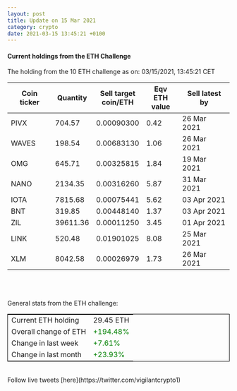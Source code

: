 ```yaml
---
layout: post
title: Update on 15 Mar 2021
category: crypto
date: 2021-03-15 13:45:21 +0100
---
```

<!-- Global site tag (gtag.js) - Google Analytics -->
<script async src="https://www.googletagmanager.com/gtag/js?id=UA-103831149-5"></script>
<script>
  window.dataLayer = window.dataLayer || [];
  function gtag(){dataLayer.push(arguments);}
  gtag('js', new Date());

  gtag('config', 'UA-103831149-5');
</script>


#### Current holdings from the ETH Challenge

The holding from the 10 ETH challenge as on: 03/15/2021, 13:45:21 CET

|Coin ticker|Quantity|Sell target<br>coin/ETH|Eqv ETH<br>value|Sell latest by|
|-----------|--------|-----------|-----------|--------------|
PIVX|704.57|  0.00090300|0.42|26 Mar 2021|
WAVES|198.54|  0.00683130|1.06|26 Mar 2021|
OMG|645.71|  0.00325815|1.84|19 Mar 2021|
NANO|2134.35|  0.00316260|5.87|31 Mar 2021|
IOTA|7815.68|  0.00075441|5.62|03 Apr 2021|
BNT|319.85|  0.00448140|1.37|03 Apr 2021|
ZIL|39611.36|  0.00011250|3.45|01 Apr 2021|
LINK|520.48|  0.01901025|8.08|25 Mar 2021|
XLM|8042.58|  0.00026979|1.73|26 Mar 2021|

<br>
<br>
<br>
General stats from the ETH challenge:

<table style="border:1px solid black;margin-left:auto;margin-right:auto;">
	<tbody>
	<tr>
		<td>Current ETH holding</td>
		<td>     29.45 ETH</td>
	</tr>
	<tr>
		<td>Overall change of ETH</td>
		<td><font color="green">+194.48%</font></td>
	</tr>
	<tr>
		<td>Change in last week</td>
		<td><font color="green">+7.61%</font></td>
	</tr>
	<tr>
		<td>Change in last month</td>
		<td><font color="green">+23.93%</font></td>
	</tr>
	</tbody>
</table>

<br>
Follow live tweets [here](https://twitter.com/vigilantcrypto1)
<br>
<br>